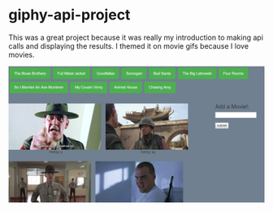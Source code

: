 # giphy-api-project

This was a great project because it was really my introduction to making api calls and displaying the results.  I themed it on movie gifs because I love movies.  

![giphy-api-screenshot](images/giphyapi.jpg?raw=true "start")
